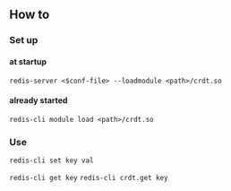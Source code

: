 ## How to

### Set up

#### at startup
`redis-server <$conf-file> --loadmodule <path>/crdt.so`

#### already started
`redis-cli module load <path>/crdt.so`

### Use
`redis-cli set key val`

`redis-cli get key`
`redis-cli crdt.get key`
